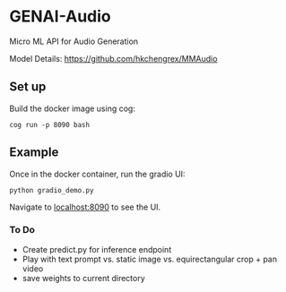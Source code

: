 # GENAI-Audio
Micro ML API for Audio Generation

Model Details: https://github.com/hkchengrex/MMAudio

## Set up

Build the docker image using cog:

`cog run -p 8090 bash`

## Example

Once in the docker container, run the gradio UI:

`python gradio_demo.py`

Navigate to [localhost:8090](http://localhost:8090) to see the UI.

### To Do
- Create predict.py for inference endpoint
- Play with text prompt vs. static image vs. equirectangular crop + pan video
- save weights to current directory